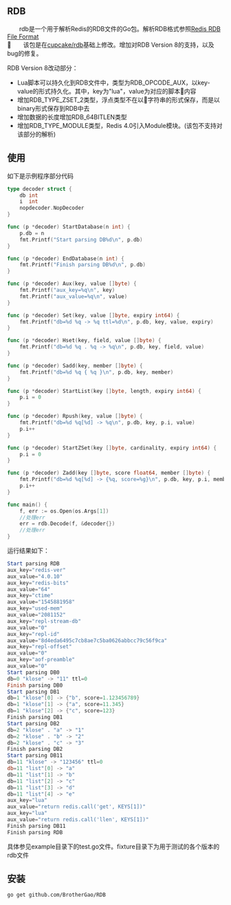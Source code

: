 ## RDB

&emsp;&emsp;rdb是一个用于解析Redis的RDB文件的Go包。解析RDB格式参照[Redis RDB File Format](https://github.com/sripathikrishnan/redis-rdb-tools/blob/master/docs/RDB_File_Format.textile)   
&emsp;&emsp;该包是在[cupcake/rdb](https://github.com/cupcake/rdb)基础上修改。增加对RDB Version 8的支持，以及bug的修复。

RDB Version 8改动部分：
*  Lua脚本可以持久化到RDB文件中，类型为RDB_OPCODE_AUX，以key-value的形式持久化。其中，key为"lua"，value为对应的脚本内容
*  增加RDB_TYPE_ZSET_2类型，浮点类型不在以字符串的形式保存，而是以binary形式保存到RDB中去
*  增加数据的长度增加RDB_64BITLEN类型
*  增加RDB_TYPE_MODULE类型，Redis 4.0引入Module模块。(该包不支持对该部分的解析)

## 使用
如下是示例程序部分代码
```go
type decoder struct {
	db int
	i  int
	nopdecoder.NopDecoder
}

func (p *decoder) StartDatabase(n int) {
	p.db = n
	fmt.Printf("Start parsing DB%d\n", p.db)
}

func (p *decoder) EndDatabase(n int) {
	fmt.Printf("Finish parsing DB%d\n", p.db)
}

func (p *decoder) Aux(key, value []byte) {
	fmt.Printf("aux_key=%q\n", key)
	fmt.Printf("aux_value=%q\n", value)
}

func (p *decoder) Set(key, value []byte, expiry int64) {
	fmt.Printf("db=%d %q -> %q ttl=%d\n", p.db, key, value, expiry)
}

func (p *decoder) Hset(key, field, value []byte) {
	fmt.Printf("db=%d %q . %q -> %q\n", p.db, key, field, value)
}

func (p *decoder) Sadd(key, member []byte) {
	fmt.Printf("db=%d %q { %q }\n", p.db, key, member)
}

func (p *decoder) StartList(key []byte, length, expiry int64) {
	p.i = 0
}

func (p *decoder) Rpush(key, value []byte) {
	fmt.Printf("db=%d %q[%d] -> %q\n", p.db, key, p.i, value)
	p.i++
}

func (p *decoder) StartZSet(key []byte, cardinality, expiry int64) {
	p.i = 0
}

func (p *decoder) Zadd(key []byte, score float64, member []byte) {
	fmt.Printf("db=%d %q[%d] -> {%q, score=%g}\n", p.db, key, p.i, member, score)
	p.i++
}

func main() {
	f, err := os.Open(os.Args[1])
	//处理err
	err = rdb.Decode(f, &decoder{})
	//处理err
}
```
运行结果如下：
```powershell
Start parsing RDB
aux_key="redis-ver"
aux_value="4.0.10"
aux_key="redis-bits"
aux_value="64"
aux_key="ctime"
aux_value="1545881958"
aux_key="used-mem"
aux_value="2081152"
aux_key="repl-stream-db"
aux_value="0"
aux_key="repl-id"
aux_value="8d4eda6495c7cb8ae7c5ba0626abbcc79c56f9ca"
aux_key="repl-offset"
aux_value="0"
aux_key="aof-preamble"
aux_value="0"
Start parsing DB0
db=0 "klose" -> "11" ttl=0
Finish parsing DB0
Start parsing DB1
db=1 "klose"[0] -> {"b", score=1.123456789}
db=1 "klose"[1] -> {"a", score=11.345}
db=1 "klose"[2] -> {"c", score=123}
Finish parsing DB1
Start parsing DB2
db=2 "klose" . "a" -> "1"
db=2 "klose" . "b" -> "2"
db=2 "klose" . "c" -> "3"
Finish parsing DB2
Start parsing DB11
db=11 "klose" -> "123456" ttl=0
db=11 "list"[0] -> "a"
db=11 "list"[1] -> "b"
db=11 "list"[2] -> "c"
db=11 "list"[3] -> "d"
db=11 "list"[4] -> "e"
aux_key="lua"
aux_value="return redis.call('get', KEYS[1])"
aux_key="lua"
aux_value="return redis.call('llen', KEYS[1])"
Finish parsing DB11
Finish parsing RDB
```
具体参见example目录下的test.go文件。fixture目录下为用于测试的各个版本的rdb文件

## 安装

```
go get github.com/BrotherGao/RDB
```
